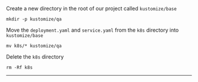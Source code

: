 



Create a new directory in the root of our project called `kustomize/base`
```execute-1
mkdir -p kustomize/qa
```

Move the `deployment.yaml` and `service.yaml` from the `k8s` directory into `kustomize/base`
```execute-1
mv k8s/* kustomize/qa
```


Delete the `k8s` directory
```execute-1
rm -Rf k8s
```




---
